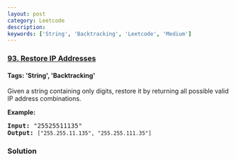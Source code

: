 ```yaml
---
layout: post
category: Leetcode
description: 
keywords: ['String', 'Backtracking', 'Leetcode', 'Medium']
---
```

### [93. Restore IP Addresses](https://leetcode.com/problems/restore-ip-addresses)

#### Tags: 'String', 'Backtracking'

<div class="content__u3I1 question-content__JfgR"><div><p>Given a string containing only digits, restore it by returning all possible valid IP address combinations.</p>
<p><strong>Example:</strong></p>
<pre><strong>Input:</strong> "25525511135"
<strong>Output:</strong> <code>["255.255.11.135", "255.255.111.35"]
</code></pre>
</div></div>

### Solution
